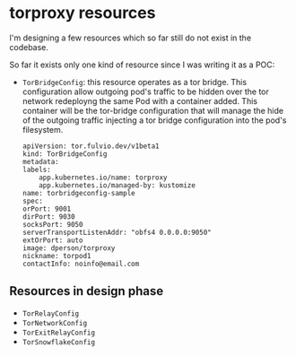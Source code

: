 # torproxy resources

I'm designing a few resources which so far still do not exist in the codebase.

So far it exists only one kind of resource since I was writing it as a POC:
- `TorBridgeConfig`: this resource operates as a tor bridge.
This configuration allow outgoing pod's traffic to be hidden over the tor network redeployng the same Pod with a container added. This container will be the tor-bridge configuration that will manage the hide of the outgoing traffic injecting a tor bridge configuration into the pod's filesystem.
    ```
    apiVersion: tor.fulvio.dev/v1beta1
    kind: TorBridgeConfig
    metadata:
    labels:
        app.kubernetes.io/name: torproxy
        app.kubernetes.io/managed-by: kustomize
    name: torbridgeconfig-sample
    spec:
    orPort: 9001
    dirPort: 9030
    socksPort: 9050
    serverTransportListenAddr: "obfs4 0.0.0.0:9050"
    extOrPort: auto
    image: dperson/torproxy
    nickname: torpod1
    contactInfo: noinfo@email.com
    ```

## Resources in design phase
- `TorRelayConfig`
- `TorNetworkConfig`
- `TorExitRelayConfig`
- `TorSnowflakeConfig`